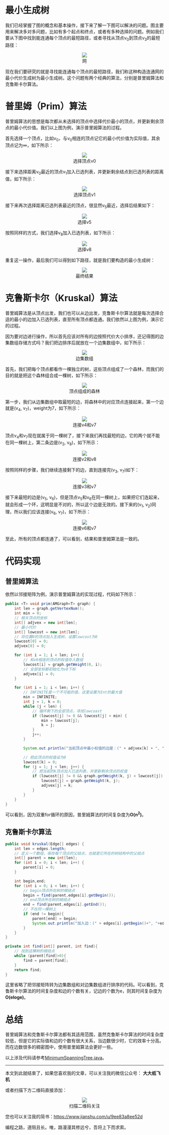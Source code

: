 # 最小生成树

我们已经掌握了图的概念和基本操作，接下来了解一下图可以解决的问题。图主要用来解决多对多问题，比如有多个起点和终点，或者有多种选择的问题。例如我们要从下图中找到能连通每个顶点的最短路径，或者寻找从顶点v<sub>0</sub>到顶点v<sub>3</sub>的最短路径：

<div align="center"><img src ="./image/img_11_1.png" /><br/>网</div>

现在我们要研究的就是寻找能连通每个顶点的最短路径，我们称这种构造连通网的最小代价生成树为最小生成树。这个问题有两个经典的算法，分别是普里姆算法和克鲁斯卡尔算法。

# 普里姆（Prim）算法

普里姆算法的思想是每次都从未选择的顶点中选择代价最小的顶点，并更新剩余顶点的最小代价值。我们以上图为例，演示普里姆算法的过程。

首先选择一个顶点，比如v<sub>0</sub>，与v<sub>0</sub>相连的顶点记它的最小代价值为实际值，其余顶点记为∞，如下所示：

<div align="center"><img src ="./image/img_11_2.png" /><br/>选择顶点v0</div>

接下来选择距离v<sub>0</sub>最近的顶点v<sub>1</sub>加入已选列表，并更新剩余结点到已选列表的距离值，如下所示：

<div align="center"><img src ="./image/img_11_3.png" /><br/>选择顶点v1</div>

接下来再次选择距离已选列表最近的顶点，很显然v<sub>5</sub>最近，选择后结果如下：

<div align="center"><img src ="./image/img_11_4.png" /><br/>选择v5</div>

按照同样的方式，我们选择v<sub>8</sub>加入已选列表，如下所示：

<div align="center"><img src ="./image/img_11_5.png" /><br/>选择v8</div>

重复这一操作，最后我们可以得到如下路径，就是我们要构造的最小生成树：

<div align="center"><img src ="./image/img_11_6.png" /><br/>最终结果</div>

# 克鲁斯卡尔（Kruskal）算法

普里姆算法是从顶点出发，我们也可以从边出发，克鲁斯卡尔算法就是每次选择合适的最小的边加入已选列表，直至所有顶点都连通。我们依然以上图为例，演示它的过程。

因为要对边进行操作，所以首先应该对所有的边按照代价大小排序，还记得图的边集数组存储方式吗？我们把边排序后就放在一个边集数组中，如下所示：

<div align="center"><img src ="./image/img_11_7.png" /><br/>边集数组</div>

首先，我们把每个顶点都看作一棵独立的树，这些顶点组成了一个森林，而我们的目的就是把这个森林组合成一棵树，如下所示：

<div align="center"><img src ="./image/img_11_8.png" /><br/>顶点组成的森林</div>

第一步，我们从边集数组中取最短的边，将森林中的对应顶点连接起来，第一个边就是(v<sub>4</sub>, v<sub>7</sub>)，weight为7，如下所示：

<div align="center"><img src ="./image/img_11_9.png" /><br/>连接v4和v7</div>

顶点v<sub>4</sub>和v<sub>7</sub>现在就属于同一棵树了，接下来我们再找最短的边，它的两个就不能在同一棵树上，第二条边是(v<sub>2</sub>, v<sub>8</sub>)，如下所示：

<div align="center"><img src ="./image/img_11_10.png" /><br/>连接v2和v8</div>

按照同样的步骤，我们继续连接剩下的边，直到连接完(v<sub>3</sub>, v<sub>7</sub>)如下：

<div align="center"><img src ="./image/img_11_11.png" /><br/>连接v3和v7</div>

接下来最短的边是(v<sub>5</sub>, v<sub>6</sub>)，但是顶点v<sub>5</sub>和v<sub>6</sub>在同一棵树上，如果把它们连起来，就会形成一个环，这明显是不对的，所以这个边是无效的。接下来的(v<sub>1</sub>, v<sub>2</sub>)同理，所以我们应该连接(v<sub>6</sub>, v<sub>7</sub>)，如下所示：

<div align="center"><img src ="./image/img_11_12.png" /><br/>连接v6和v7</div>

至此，所有的顶点都连通了，可以看到，结果和普里姆算法是一致的。

# 代码实现

## 普里姆算法

依然以邻接矩阵为例，演示普里姆算法的实现过程，代码如下所示：

```java
public <T> void prim(AMGraph<T> graph) {
    int len = graph.getVertexNum();
    int min = 0;
    // 相关顶点的坐标
    int[] adjvex = new int[len];
    // 最小代价
    int[] lowcost = new int[len];
    // 将位置0的顶点加入生成树，设置lowcost为0
    lowcost[0] = 0;
    adjvex[0] = 0;

    for (int i = 1; i < len; i++) {
        // 和v0相连的顶点的权值存入数组
        lowcost[i] = graph.getWeight(0, i);
        // 全部坐标都初始化为v0下标
        adjvex[i] = 0;
    }

    for (int i = 1; i < len; i++) {
        // INFINITE是一个不可能的值，这里设置为Int的最大值
        min = INFINITE;
        int j = 1, k = 0;
        while (j < len) {
            // 循环剩下的全部顶点，寻找lowcoast
            if (lowcost[j] != 0 && lowcost[j] < min) {
                min = lowcost[j];
                k = j;
            }
            j++;
        }

        System.out.println("当前顶点中最小权值的边是：(" + adjvex[k] + ", " + k + ")" + "最小值为：" + min);

        // 把此顶点的权值设为0
        lowcost[k] = 0;
        for (j = 1; j < len; j++) {
            // 把当前的k顶点加入已选列表，并更新剩余顶点的权值
            if (lowcost[j] != 0 && graph.getWeight(k, j) < lowcost[j]) {
                lowcost[j] = graph.getWeight(k, j);
                adjvex[j] = k;
            }
        }
    }
}
```

可以看到，因为双重for循环的原因，普里姆算法的时间复杂度为**O(n<sup>2</sup>)**。

## 克鲁斯卡尔算法

```java
public void kruskal(Edge[] edges) {
    int len = edges.length;
    // 定义一个数组，保存每个顶点的父结点，也就是它所在的树结构中的父结点
    int[] parent = new int[len];
    for (int i = 0; i < len; i++) {
        parent[i] = 0;
    }

    int begin,end;
    for (int i = 0; i < len; i++) {
        // begin顶点所在树的根结点
        begin = find(parent,edges[i].getBegin());
        // end顶点所在树的根结点
        end = find(parent,edges[i].getEnd());
        // 不在同一棵树上
        if (end != begin){
            parent[end] = begin;
            System.out.println("加入边：(" + edges[i].getBegin()+", "+edges[i].getEnd() +") , weight = "+edges[i].getWeight());
        }
    }
}

private int find(int[] parent, int find){
    // 找到这棵树的根结点
    while (parent[find]>0){
        find = parent[find];
    }
    return find;
}
```

这里省略了把邻接矩阵转为边集数组和对边集数组进行排序的代码。可以看到，克鲁斯卡尔算法的时间复杂度和边的个数有关，记边的个数为e，则其时间复杂度为**O(eloge)**。

# 总结

普里姆算法和克鲁斯卡尔算法都有其适用范围，虽然克鲁斯卡尔算法的时间复杂度较低，但是它的实际值和边的个数有很大关系，当边数很少时，它的效率十分高。而在边数很多的稠密图中，使用普里姆算法会更好一些。

以上涉及代码请参考[MinimumSpanningTree.java](./sample/MinimumSpanningTree.java)。

---

本文到此就结束了，如果您喜欢我的文章，可以关注我的微信公众号： **大大纸飞机** 

或者扫描下方二维码直接添加：

<div align="center"><img src ="./image/qrcode.jpg" /><br/>扫描二维码关注</div>

您也可以关注我的简书：https://www.jianshu.com/u/9ee83a8ee52d

编程之路，道阻且长。唯，路漫漫其修远兮，吾将上下而求索。